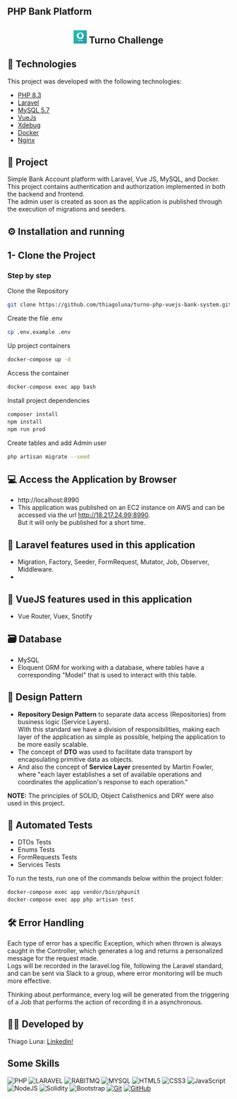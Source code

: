 ## PHP Bank Platform

<h2 align="center">
    <img src="public/images/logo_turno.jpeg" alt="Turno" width="30" /> Turno Challenge
</h2>

## 🚀 Technologies

This project was developed with the following technologies:

- [PHP 8.3](https://php.net)
- [Laravel](https://laravel.com)
- [MySQL 5.7](https://mysql.com)
- [VueJs]()
- [Xdebug](https://xdebug.org/)
- [Docker](https://docker.com)
- [Nginx](https://nginx.org/en/)



## 📑 Project

Simple Bank Account platform with Laravel, Vue JS, MySQL, and Docker.  
This project contains authentication and authorization implemented in both the backend and frontend.  
The admin user is created as soon as the application is published through the execution of migrations and seeders.  

## ⚙️ Installation and running

## 1- Clone the Project
### Step by step
Clone the Repository
```sh
git clone https://github.com/thiagoluna/turno-php-vuejs-bank-system.git
```

Create the file .env
```sh
cp .env.example .env
```

Up project containers
```sh
docker-compose up -d
```

Access the container
```sh
docker-compose exec app bash
```

Install project dependencies
```sh
composer install
npm install
npm run prod
```

Create tables and add Admin user
```sh
php artisan migrate --seed
```

## 💻 Access the Application by Browser
- http://localhost:8990
- This application was published on an EC2 instance on AWS and can be accessed via the url http://18.217.24.99:8990.  
But it will only be published for a short time.

## 🚀 Laravel features used in this application
- Migration, Factory, Seeder, FormRequest, Mutator, Job, Observer, Middleware.
- 
## 🚀 VueJS features used in this application
- Vue Router, Vuex, Snotify

## 🗃️ Database
- MySQL
- Eloquent ORM for working with a database, where tables have a corresponding "Model" that is used to
  interact with this table.

## 📔 Design Pattern
- **Repository Design Pattern** to separate data access (Repositories) from business logic (Service Layers).  
  With this standard we have a division of responsibilities, making each layer of the application as simple as possible,
  helping the application to be more easily scalable.  
- The concept of **DTO** was used to facilitate data transport by encapsulating primitive data as objects.  
- And also the concept of **Service Layer** presented by Martin Fowler, where "each layer establishes a set of
  available operations and coordinates the application's response to each operation."

**NOTE:** The principles of SOLID, Object Calisthenics and DRY were also used in this project.

## 🎯 Automated Tests
- DTOs Tests
- Enums Tests
- FormRequests Tests
- Services Tests

To run the tests, run one of the commands below within the project folder:
```sh
docker-compose exec app vendor/bin/phpunit
docker-compose exec app php artisan test
```

## 🛠️ Error Handling
Each type of error has a specific Exception, which when thrown is always caught in the Controller, which generates a log and
returns a personalized message for the request made.  
Logs will be recorded in the laravel.log file, following the Laravel standard, and can be sent via Slack to
a group, where error monitoring will be much more effective.

Thinking about performance, every log will be generated from the triggering of a Job that performs the action of recording it in a
asynchronous.

## 🙋‍♂️ Developed by
Thiago Luna: [Linkedin!](https://www.linkedin.com/in/thiago-luna/)

## Some Skills
![PHP](https://img.shields.io/badge/PHP-fff?style=for-the-badge&logo=php)
![LARAVEL](https://img.shields.io/badge/LARAVEL-000?style=for-the-badge&logo=laravel)
![RABITMQ](https://img.shields.io/badge/rabbitmq-E34F26?style=for-the-badge&logo=rabbitmq&logoColor=white)
![MYSQL](https://img.shields.io/badge/MySQL-fff?style=for-the-badge&logo=mysql)
![HTML5](https://img.shields.io/badge/HTML5-E34F26?style=for-the-badge&logo=html5&logoColor=white)
![CSS3](https://img.shields.io/badge/CSS3-1572B6?style=for-the-badge&logo=css3&logoColor=white)
![JavaScript](https://img.shields.io/badge/JavaScript-F7DF1E?style=for-the-badge&logo=javascript&logoColor=black)
![NodeJS](https://img.shields.io/badge/node-44883e?style=for-the-badge&logo=node.js&logoColor=black)
![Solidity](https://img.shields.io/badge/solidity-96C9F4?style=for-the-badge&logo=solidity&logoColor=black)
![Bootstrap](https://img.shields.io/badge/bootstrap-000?style=for-the-badge&logo=bootstrap&logoColor=553C7B)
[![Git](https://img.shields.io/badge/Git-000?style=for-the-badge&logo=git&logoColor=E94D5F)](https://git-scm.com/doc)
[![GitHub](https://img.shields.io/badge/GitHub-000?style=for-the-badge&logo=github&logoColor=30A3DC)](https://docs.github.com/)
